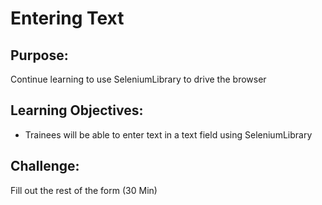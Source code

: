 # Entering Text

## Purpose: 
Continue learning to use SeleniumLibrary to drive the browser

## Learning Objectives:

- Trainees will be able to enter text in a text field using SeleniumLibrary

## Challenge: 
Fill out the rest of the form (30 Min)
